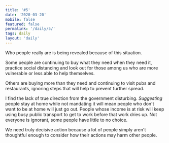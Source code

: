 ```yaml
---
title: '#5'
date: '2020-03-20'
mobile: false
featured: false
permalink: '/daily/5/'
tags: daily
layout: 'daily'
---
```


Who people really are is being revealed because of this situation.

Some people are continuing to buy what they need when they need it, practice social distancing and look out for those among us who are more vulnerable or less able to help themselves.

Others are buying more than they need and continuing to visit pubs and restaurants, ignoring steps that will help to prevent further spread.

I find the lack of true direction from the government disturbing. _Suggesting_ people stay at home while not mandating it will mean people who don't want to be at home will just go out. People whose income is at risk will keep using busy public transport to get to work before that work dries up. Not everyone is ignorant, some people have little to no choice.

We need truly decisive action because a lot of people simply aren't thoughtful enough to consider how their actions may harm other people.
